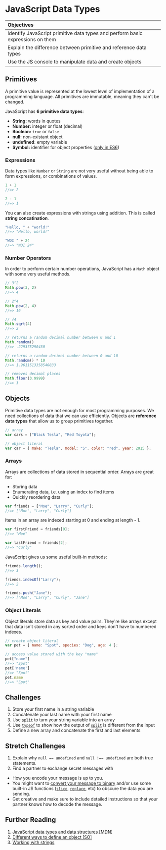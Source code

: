 # JavaScript Data Types

| Objectives |
| :--- |
| Identify JavaScript primitive data types and perform basic expressions on them |
| Explain the difference between primitive and reference data types |
| Use the JS console to manipulate data and create objects |

## Primitives

A primitive value is represented at the lowest level of implementation of a programming language. All primitives are immutable, meaning they can't be changed.

JavaScript has **6 primitive data types**:

  * **String:** words in quotes
  * **Number:** integer or float (decimal)
  * **Boolean:** `true` or `false`
  * **null:** non-existant object
  * **undefined:** empty variable
  * **Symbol:** identifier for object properties (<a href="https://developer.mozilla.org/en-US/docs/Web/JavaScript/Reference/Global_Objects/Symbol" target="_blank">only in ES6</a>)

### Expressions

Data types like `Number` or `String` are not very useful without being able to form expressions, or combinations of values.

```js
1 + 1
//=> 2

2 - 1
//=> 1
```

You can also create expressions with strings using addition. This is called **string concatination**.

```js
"Hello, " + "world!"
//=> "Hello, world!"

"WDI " + 24
//=> "WDI 24"
```

### Number Operators

In order to perform certain number operations, JavaScript has a `Math` object with some very useful methods.

```js
// 3^2
Math.pow(3, 2)
//=> 4

// 2^4
Math.pow(2, 4)
//=> 16

// √4
Math.sqrt(4)
//=> 2

// returns a random decimal number between 0 and 1
Math.random()
//=> .229375290430

// returns a random decimal number between 0 and 10
Math.random() * 10
//=> 1.9611513358540833

// removes decimal places
Math.floor(3.9999)
//=> 3
```

## Objects

Primitive data types are not enough for most programming purposes. We need collections of data that we can use efficiently. Objects are **reference data types** that allow us to group primitives together.

```js
// array
var cars = ["Black Tesla", "Red Toyota"];

// object literal
var car = { make: "Tesla", model: "S", color: "red", year: 2015 };
```

### Arrays

Arrays are collections of data stored in sequential order.  Arrays are great for:

* Storing data
* Enumerating data, i.e. using an index to find items
* Quickly reordering data

```js
var friends = ["Moe", "Larry", "Curly"];
//=> ["Moe", "Larry", "Curly"]
```

Items in an array are indexed starting at 0 and ending at length - 1.

```js
var firstFriend = friends[0];
//=> "Moe"

var lastFriend = friends[2];
//=> "Curly"
```

JavaScript gives us some useful built-in methods:

```js
friends.length();
//=> 3

friends.indexOf("Larry");
//=> 2

friends.push("Jane");
//=> ["Moe", "Larry", "Curly", "Jane"]
```

### Object Literals

Object literals store data as key and value pairs. They're like arrays except that data isn't stored in any sorted order and keys don't have to numbered indexes.

```js
// create object literal
var pet = { name: "Spot", species: "Dog", age: 4 };

// access value stored with the key "name"
pet["name"]
//=> "Spot"
pet['name']
//=> "Spot"
pet.name
//=> "Spot"
```

## Challenges

1. Store your first name in a string variable
2. Concatenate your last name with your first name
3. Use [`split`](https://developer.mozilla.org/en-US/docs/Web/JavaScript/Reference/Global_Objects/String/split) to turn your string variable into an array
4. Use [`typeof`](https://developer.mozilla.org/en-US/docs/Web/JavaScript/Reference/Operators/typeof) to show how the output of [`split`](https://developer.mozilla.org/en-US/docs/Web/JavaScript/Reference/Global_Objects/String/split) is different from the input
5. Define a new array and concatenate the first and last elements

## Stretch Challenges

1. Explain why `null == undefined` and `null !== undefined` are both true statements.
2. Find a partner to exchange secret messages with
  * How you encode your message is up to you.
  * You might want to [convert your message to binary](http://www.binaryhexconverter.com/ascii-text-to-binary-converter) and/or use some built-in JS functions ([`slice`](https://developer.mozilla.org/en-US/docs/Web/JavaScript/Reference/Global_Objects/String/slice), [`replace`](https://developer.mozilla.org/en-US/docs/Web/JavaScript/Reference/Global_Objects/String/replace), etc) to obscure the data you are sending.
  * Get creative and make sure to include detailed instructions so that your partner knows how to decode the message.

## Further Reading

1. [JavaScript data types and data structures [MDN]](https://developer.mozilla.org/en-US/docs/Web/JavaScript/Data_structures)
2. [Different ways to define an object [SO]](http://stackoverflow.com/questions/1143498/difference-between-an-object-and-a-hash)
3. [Working with strings](http://learnjsdata.com/strings.html)

<!-- Lesson notes: "" and '' for strings, var and camelCase, JS comments -->
